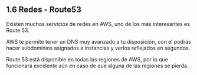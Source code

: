 ## 1.6 Redes - Route53

Existen muchos servicios de redes en AWS, uno de los más interesantes es
Route 53.

AWS te permite tener un DNS muy avanzado a tu disposición, con el podrás
hacer subdominios asignados a instancias y verlos reflejados en
segundos.

Route 53 está disponible en todas las regiones de AWS, por lo que
funcionará excelente aún en caso de que alguna de las regiones se
pierda.

